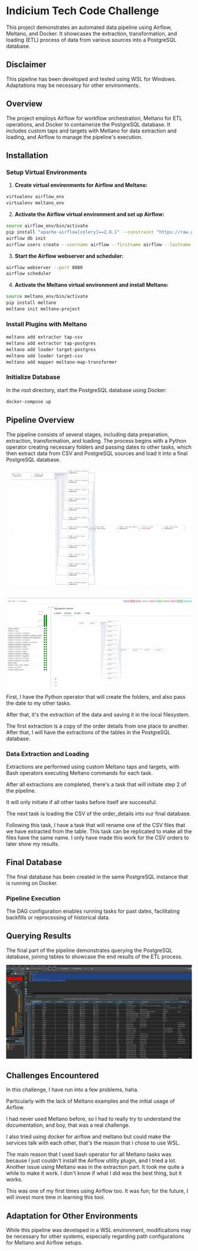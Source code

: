 
# Indicium Tech Code Challenge

This project demonstrates an automated data pipeline using Airflow, Meltano, and Docker. It showcases the extraction, transformation, and loading (ETL) process of data from various sources into a PostgreSQL database.

## Disclaimer

This pipeline has been developed and tested using WSL for Windows. Adaptations may be necessary for other environments.

## Overview

The project employs Airflow for workflow orchestration, Meltano for ETL operations, and Docker to containerize the PostgreSQL database. It includes custom taps and targets with Meltano for data extraction and loading, and Airflow to manage the pipeline's execution.

## Installation

### Setup Virtual Environments

1. **Create virtual environments for Airflow and Meltano:**

```bash
virtualenv airflow_env
virtualenv meltano_env
```

2. **Activate the Airflow virtual environment and set up Airflow:**

```bash
source airflow_env/bin/activate
pip install "apache-airflow[celery]==2.8.1" --constraint "https://raw.githubusercontent.com/apache/airflow/constraints-2.8.1/constraints-3.8.txt"
airflow db init
airflow users create --username airflow --firstname airflow --lastname airflow --role Admin --email your_email@example.com --password airflow
```

3. **Start the Airflow webserver and scheduler:**

```bash
airflow webserver --port 8080
airflow scheduler
```

4. **Activate the Meltano virtual environment and install Meltano:**

```bash
source meltano_env/bin/activate
pip install meltano
meltano init meltano-project
```

### Install Plugins with Meltano

```bash
meltano add extractor tap-csv
meltano add extractor tap-postgres
meltano add loader target-postgres
meltano add loader target-csv
meltano add mapper meltano-map-transformer
```

### Initialize Database

In the root directory, start the PostgreSQL database using Docker:

```bash
docker-compose up
```

## Pipeline Overview

The pipeline consists of several stages, including data preparation, extraction, transformation, and loading. The process begins with a Python operator creating necessary folders and passing dates to other tasks, which then extract data from CSV and PostgreSQL sources and load it into a final PostgreSQL database.

![pipeline image](images\Screenshot_1.png)

![pipeline image](images\Screenshot_4.png)

First, I have the Python operator that will create the folders, and also pass the date to my other tasks.

After that, it's the extraction of the data and saving it in the local filesystem.

The first extraction is a copy of the order details from one place to another.
After that, I will have the extractions of the tables in the PostgreSQL database.

### Data Extraction and Loading

Extractions are performed using custom Meltano taps and targets, with Bash operators executing Meltano commands for each task.

After all extractions are completed, there's a task that will initiate step 2 of the pipeline.

It will only initiate if all other tasks before itself are successful.

The next task is loading the CSV of the order_details into our final database.

Following this task, I have a task that will rename one of the CSV files that we have extracted from the table. This task can be replicated to make all the files have the same name. I only have made this work for the CSV orders to later show my results.

## Final Database

The final database has been created in the same PostgreSQL instance that is running on Docker.

### Pipeline Execution

The DAG configuration enables running tasks for past dates, facilitating backfills or reprocessing of historical data.

## Querying Results

The final part of the pipeline demonstrates querying the PostgreSQL database, joining tables to showcase the end results of the ETL process.

![pipeline image](images\Screenshot_3.png)

## Challenges Encountered

In this challenge, I have run into a few problems, haha.

Particularly with the lack of Meltano examples and the initial usage of Airflow.

I had never used Meltano before, so I had to really try to understand the documentation, and boy, that was a real challenge.

I also tried using docker for airflow and meltano but could make the services talk with each other, that's the reason that i chose to use WSL.

The main reason that I used bash operator for all Meltano tasks was because I just couldn't install the Airflow utility plugin, and I tried a lot. Another issue using Meltano was in the extraction part. It took me quite a while to make it work. I don't know if what I did was the best thing, but it works.

This was one of my first times using Airflow too. It was fun; for the future, I will invest more time in learning this tool.



## Adaptation for Other Environments

While this pipeline was developed in a WSL environment, modifications may be necessary for other systems, especially regarding path configurations for Meltano and Airflow setups.

